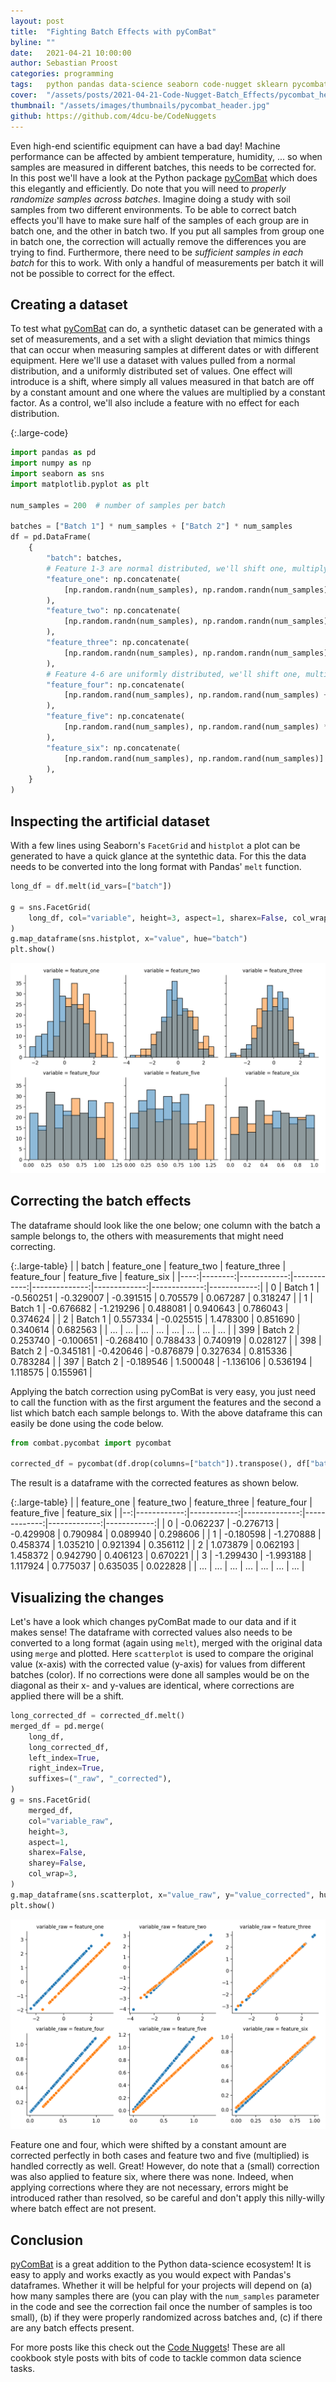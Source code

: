 ```yaml
---
layout: post
title:  "Fighting Batch Effects with pyComBat"
byline: ""
date:   2021-04-21 10:00:00
author: Sebastian Proost
categories: programming
tags:	python pandas data-science seaborn code-nugget sklearn pycombat
cover:  "/assets/posts/2021-04-21-Code-Nugget-Batch_Effects/pycombat_header.jpg"
thumbnail: "/assets/images/thumbnails/pycombat_header.jpg"
github: https://github.com/4dcu-be/CodeNuggets
---
```


Even high-end scientific equipment can have a bad day! Machine performance can be affected by ambient temperature,
humidity, ... so when samples are measured in different batches, this needs to be corrected for. In this post we'll
have a look at the Python package [pyComBat] which does this elegantly and efficiently. Do note that you will need
to *properly randomize samples across batches*. Imagine doing a study with soil samples from two different environments.
To be able to correct batch effects you'll have to make sure half of the samples of each group are in batch one, and the
other in batch two. If you put all samples from group one in batch one, the correction will actually remove the 
differences you are trying to find. Furthermore, there need to be *sufficient samples in each batch* for this to work. 
With only a handful of measurements per batch it will not be possible to correct for the effect. 

## Creating a dataset

To test what [pyComBat] can do, a synthetic dataset can be generated with a set of measurements, and a set with a slight
deviation that mimics things that can occur when measuring samples at different dates or with different equipment. Here
we'll use a dataset with values pulled from a normal distribution, and a uniformly distributed set of values. One effect
will introduce is a shift, where simply all values measured in that batch are off by a constant amount and one where
the values are multiplied by a constant factor. As a control, we'll also include a feature with no effect for each
distribution.

{:.large-code}
```python
import pandas as pd
import numpy as np
import seaborn as sns
import matplotlib.pyplot as plt

num_samples = 200  # number of samples per batch

batches = ["Batch 1"] * num_samples + ["Batch 2"] * num_samples
df = pd.DataFrame(
    {
        "batch": batches,
        # Feature 1-3 are normal distributed, we'll shift one, multiply another and leave one untouched
        "feature_one": np.concatenate(
            [np.random.randn(num_samples), np.random.randn(num_samples) + 1]
        ),
        "feature_two": np.concatenate(
            [np.random.randn(num_samples), np.random.randn(num_samples) * 1.3]
        ),
        "feature_three": np.concatenate(
            [np.random.randn(num_samples), np.random.randn(num_samples)]
        ),
        # Feature 4-6 are uniformly distributed, we'll shift one, multiply another and leave one untouched
        "feature_four": np.concatenate(
            [np.random.rand(num_samples), np.random.rand(num_samples) + 0.2]
        ),
        "feature_five": np.concatenate(
            [np.random.rand(num_samples), np.random.rand(num_samples) * 1.3]
        ),
        "feature_six": np.concatenate(
            [np.random.rand(num_samples), np.random.rand(num_samples)]
        ),
    }
)
```

## Inspecting the artificial dataset

With a few lines using Seaborn's ```FacetGrid``` and ```histplot``` a plot can be generated to have a quick glance at
the syntethic data. For this the data needs to be converted into the long format with Pandas' ```melt```
function. 

```python
long_df = df.melt(id_vars=["batch"])

g = sns.FacetGrid(
    long_df, col="variable", height=3, aspect=1, sharex=False, col_wrap=3,
)
g.map_dataframe(sns.histplot, x="value", hue="batch")
plt.show()
```

![Distributions of the dataset with batch effects artifically introduced](/assets/posts/2021-04-21-Code-Nugget-Batch_Effects/pycombat_synthetic_dataset.png)

## Correcting the batch effects

The dataframe should look like the one below; one column with the batch a sample belongs to, the others with 
measurements that might need correcting. 


{:.large-table}
|     |   batch | feature_one | feature_two | feature_three | feature_four | feature_five | feature_six |
|----:|--------:|------------:|------------:|--------------:|-------------:|-------------:|------------:|
|   0 | Batch 1 |   -0.560251 |   -0.329007 |     -0.391515 |     0.705579 |     0.067287 |    0.318247 |
|   1 | Batch 1 |   -0.676682 |   -1.219296 |      0.488081 |     0.940643 |     0.786043 |    0.374624 |
|   2 | Batch 1 |    0.557334 |   -0.025515 |      1.478300 |     0.851690 |     0.340614 |    0.682563 |
| ... | ... |    ... |    ... |     ... |     ... |     ... |    ... |
| 399 | Batch 2 |    0.253740 |   -0.100651 |     -0.268410 |     0.788433 |     0.740919 |    0.028127 |
| 398 | Batch 2 |   -0.345181 |   -0.420646 |     -0.876879 |     0.327634 |     0.815336 |    0.783284 |
| 397 | Batch 2 |   -0.189546 |    1.500048 |     -1.136106 |     0.536194 |     1.118575 |    0.155961 |

Applying the batch correction using pyComBat is very easy, you just need to call the function with as the first
argument the features and the second a list which batch each sample belongs to. With the above dataframe this can
easily be done using the code below.

```python
from combat.pycombat import pycombat

corrected_df = pycombat(df.drop(columns=["batch"]).transpose(), df["batch"]).transpose()
```

The result is a dataframe with the corrected features as shown below. 

{:.large-table}
|   | feature_one | feature_two | feature_three | feature_four | feature_five | feature_six |
|--:|------------:|------------:|--------------:|-------------:|-------------:|------------:|
| 0 |   -0.062237 |   -0.276713 |     -0.429908 |     0.790984 |     0.089940 |    0.298606 |
| 1 |   -0.180598 |   -1.270888 |      0.458374 |     1.035210 |     0.921394 |    0.356112 |
| 2 |    1.073879 |    0.062193 |      1.458372 |     0.942790 |     0.406123 |    0.670221 |
| 3 |   -1.299430 |   -1.993188 |      1.117924 |     0.775037 |     0.635035 |    0.022828 |
| ... | ... |    ... |    ... |     ... |     ... |     ... |

## Visualizing the changes

Let's have a look which changes pyComBat made to our data and if it makes sense! The dataframe with corrected values
also needs to be converted to a long format (again using ```melt```), merged with the original data using ```merge```
and plotted. Here ```scatterplot``` is used to compare the original value (x-axis) with the corrected value (y-axis) for
values from different batches (color). If no corrections were done all samples would be on the diagonal as their x- and
y-values are identical, where corrections are applied there will be a shift.

```python
long_corrected_df = corrected_df.melt()
merged_df = pd.merge(
    long_df,
    long_corrected_df,
    left_index=True,
    right_index=True,
    suffixes=("_raw", "_corrected"),
)
g = sns.FacetGrid(
    merged_df,
    col="variable_raw",
    height=3,
    aspect=1,
    sharex=False,
    sharey=False,
    col_wrap=3,
)
g.map_dataframe(sns.scatterplot, x="value_raw", y="value_corrected", hue="batch")
plt.show()
```

![Comparisons of values raw and after correction for batch effects using pyComBat](/assets/posts/2021-04-21-Code-Nugget-Batch_Effects/pycombat_corrections.png)


Feature one and four, which were shifted by a constant amount are corrected perfectly in both cases and feature two and
five (multiplied) is handled correctly as well. Great! However, do note that a (small) correction was also applied to
feature six, where there was none. Indeed, when applying corrections where they are not necessary, errors might be 
introduced rather than resolved, so be careful and don't apply this nilly-willy where batch effect are not present.

## Conclusion

[pyComBat] is a great addition to the Python data-science ecosystem! It is easy to apply and works exactly as you
would expect with Pandas's dataframes. Whether it will be helpful for your projects will depend on (a) how many
samples there are (you can play with the ```num_samples``` parameter in the code and see the correction fail once the
number of samples is too small), (b) if they were properly randomized across batches and, (c) if there are any batch
effects present. 

For more posts like this check out the [Code Nuggets]! These are all cookbook style posts with bits of code to tackle
common data science tasks.


[pyCombat]: https://github.com/epigenelabs/pyComBat
[Code Nuggets]: {{site.baseurl}}/tag/code-nugget/
